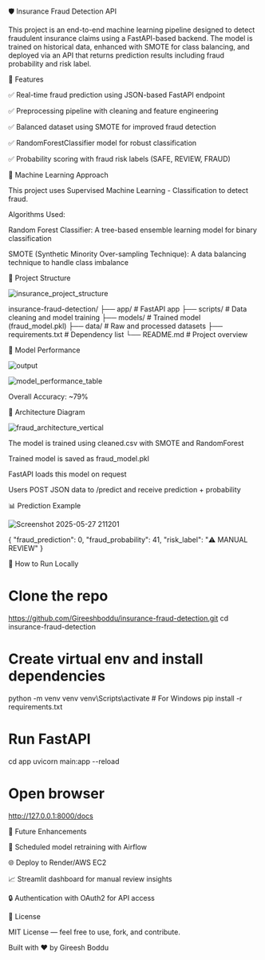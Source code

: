 🛡️ Insurance Fraud Detection API

This project is an end-to-end machine learning pipeline designed to detect fraudulent insurance claims using a FastAPI-based backend. The model is trained on historical data, enhanced with SMOTE for class balancing, and deployed via an API that returns prediction results including fraud probability and risk label.

🚀 Features

✅ Real-time fraud prediction using JSON-based FastAPI endpoint

✅ Preprocessing pipeline with cleaning and feature engineering

✅ Balanced dataset using SMOTE for improved fraud detection

✅ RandomForestClassifier model for robust classification

✅ Probability scoring with fraud risk labels (SAFE, REVIEW, FRAUD)

🤖 Machine Learning Approach

This project uses Supervised Machine Learning - Classification to detect fraud.

Algorithms Used:

Random Forest Classifier: A tree-based ensemble learning model for binary classification

SMOTE (Synthetic Minority Over-sampling Technique): A data balancing technique to handle class imbalance

📁 Project Structure

![insurance_project_structure](https://github.com/user-attachments/assets/fbe130cf-565d-48f3-b47b-73a8a05362b0)


insurance-fraud-detection/
├── app/                 # FastAPI app
├── scripts/             # Data cleaning and model training
├── models/              # Trained model (fraud_model.pkl)
├── data/                # Raw and processed datasets
├── requirements.txt     # Dependency list
└── README.md            # Project overview

🧠 Model Performance


![output](https://github.com/user-attachments/assets/5a161214-2a8f-4c8f-9e4c-39679ede5ad4)

![model_performance_table](https://github.com/user-attachments/assets/74629e02-e871-447d-9908-bf6030d5d2cf)


Overall Accuracy: ~79%

🧱️ Architecture Diagram

![fraud_architecture_vertical](https://github.com/user-attachments/assets/dcda7e39-25e5-41e5-b07a-33eba6610a7a)


The model is trained using cleaned.csv with SMOTE and RandomForest

Trained model is saved as fraud_model.pkl

FastAPI loads this model on request

Users POST JSON data to /predict and receive prediction + probability

📊 Prediction Example

![Screenshot 2025-05-27 211201](https://github.com/user-attachments/assets/2f902543-bd95-4f84-a1de-dbd50103df81)


{
  "fraud_prediction": 0,
  "fraud_probability": 41,
  "risk_label": "⚠️ MANUAL REVIEW"
}

🚪 How to Run Locally

# Clone the repo
https://github.com/Gireeshboddu/insurance-fraud-detection.git
cd insurance-fraud-detection

# Create virtual env and install dependencies
python -m venv venv
venv\Scripts\activate  # For Windows
pip install -r requirements.txt

# Run FastAPI
cd app
uvicorn main:app --reload

# Open browser
http://127.0.0.1:8000/docs

🔹 Future Enhancements

📅 Scheduled model retraining with Airflow

🌐 Deploy to Render/AWS EC2

📈 Streamlit dashboard for manual review insights

🔒 Authentication with OAuth2 for API access

📖 License

MIT License — feel free to use, fork, and contribute.

Built with ❤️ by Gireesh Boddu
